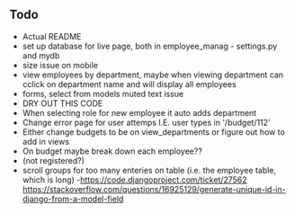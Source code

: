 ## Todo
- Actual README
- set up database for live page, both in employee_manag - settings.py and mydb
- size issue on mobile
- view employees by department, maybe when viewing department can cclick on department name and will display all employees
- forms, select from models muted text issue
- DRY OUT THIS CODE
- When selecting role for new employee it auto adds department
- Change error page for user attemps I.E. user types in '/budget/112'
- Either change budgets to be on view_departments or figure out how to add in views
- On budget maybe break down each employee??
- (not registered?) 
- scroll groups for too many enteries on table (i.e. the employee table, which is long)
-https://code.djangoproject.com/ticket/27562  https://stackoverflow.com/questions/16925129/generate-unique-id-in-django-from-a-model-field
